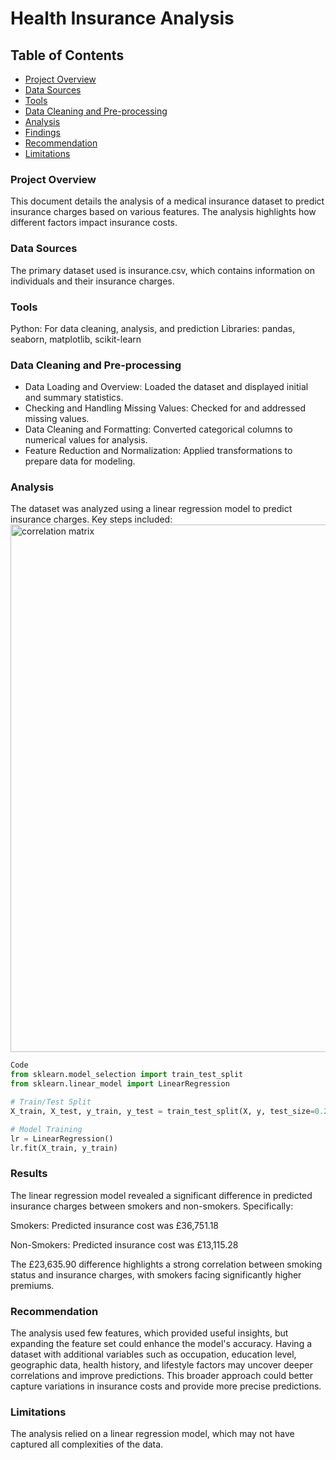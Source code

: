 # Health Insurance Analysis
## Table of Contents


- [Project Overview]( #project-overview)
- [Data Sources](#data-sources)
- [Tools ](tools) 
- [Data Cleaning and Pre-processing](#data-cleaning-and-pre-processing)
- [Analysis ](analysis)
- [Findings ](findings)
-  [Recommendation ](recommendation)
- [Limitations ](limitations)


### Project Overview
This document details the analysis of a medical insurance dataset to predict insurance charges based on various features. The analysis highlights how different factors impact insurance costs.

### Data Sources
The primary dataset used is insurance.csv, which contains information on individuals and their insurance charges.

### Tools
Python: For data cleaning, analysis, and prediction
Libraries: pandas, seaborn, matplotlib, scikit-learn
  
### Data Cleaning and Pre-processing

- Data Loading and Overview: Loaded the dataset and displayed initial and summary statistics.
- Checking and Handling Missing Values: Checked for and addressed missing values.
- Data Cleaning and Formatting: Converted categorical columns to numerical values for analysis.
- Feature Reduction and Normalization: Applied transformations to prepare data for modeling.

### Analysis
The dataset was analyzed using a linear regression model to predict insurance charges. Key steps included:
<img width="844" alt="correlation matrix" src="https://github.com/user-attachments/assets/32429ba2-7aab-4c51-9adc-15e4f0594ff7">

```python
Code
from sklearn.model_selection import train_test_split
from sklearn.linear_model import LinearRegression

# Train/Test Split
X_train, X_test, y_train, y_test = train_test_split(X, y, test_size=0.2, random_state=42)

# Model Training
lr = LinearRegression()
lr.fit(X_train, y_train)
```

### Results
The linear regression model revealed a significant difference in predicted insurance charges between smokers and non-smokers. Specifically:

Smokers: Predicted insurance cost was £36,751.18

Non-Smokers: Predicted insurance cost was £13,115.28

The £23,635.90 difference highlights a strong correlation between smoking status and insurance charges, with smokers facing significantly higher premiums.

### Recommendation

The analysis  used few features, which provided useful insights, but expanding the feature set could enhance the model's accuracy.
Having a dataset with additional variables such as occupation, education level, geographic data, health history, and lifestyle factors may uncover deeper correlations and improve predictions. This broader approach could better capture variations in insurance costs and provide more precise predictions.

### Limitations
The analysis relied on a linear regression model, which may not have captured all complexities of the data. 

